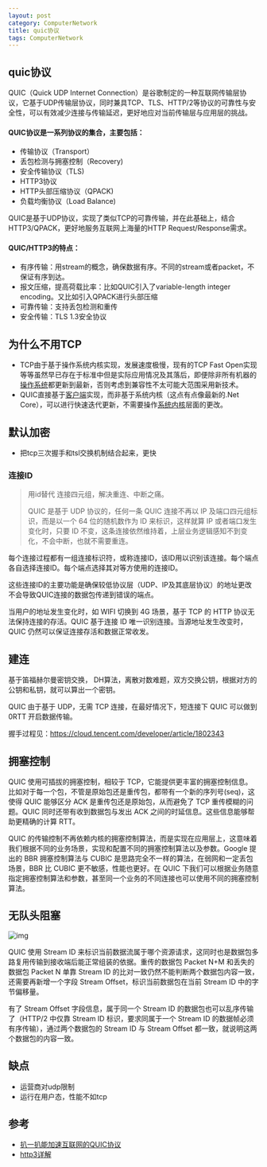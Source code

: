 ```yaml
---
layout: post
category: ComputerNetwork
title: quic协议
tags: ComputerNetwork
---
```


## quic协议

QUIC（Quick UDP Internet Connection）是谷歌制定的一种互联网传输层协议，它基于UDP传输层协议，同时兼具TCP、TLS、HTTP/2等协议的可靠性与安全性，可以有效减少连接与传输延迟，更好地应对当前传输层与应用层的挑战。



#### QUIC协议是一系列协议的集合，主要包括：

- 传输协议（Transport）
- 丢包检测与拥塞控制（Recovery)
- 安全传输协议（TLS)
- HTTP3协议
- HTTP头部压缩协议（QPACK)
- 负载均衡协议（Load Balance)



QUIC是基于UDP协议，实现了类似TCP的可靠传输，并在此基础上，结合HTTP3/QPACK，更好地服务互联网上海量的HTTP Request/Response需求。



#### QUIC/HTTP3的特点：

- 有序传输：用stream的概念，确保数据有序。不同的stream或者packet，不保证有序到达。
- 报文压缩，提高荷载比率：比如QUIC引入了variable-length integer encoding。又比如引入QPACK进行头部压缩
- 可靠传输：支持丢包检测和重传
- 安全传输：TLS 1.3安全协议



## 为什么不用TCP

- TCP由于基于操作系统内核实现，发展速度极慢，现有的TCP Fast Open实现等等虽然早已存在于标准中但是实际应用情况及其落后，即便除非所有机器的[操作系统](https://www.zhihu.com/search?q=操作系统&search_source=Entity&hybrid_search_source=Entity&hybrid_search_extra={"sourceType"%3A"answer"%2C"sourceId"%3A46357120})都更新到最新，否则考虑到兼容性不太可能大范围采用新技术。
- QUIC直接基于[客户端](https://www.zhihu.com/search?q=客户端&search_source=Entity&hybrid_search_source=Entity&hybrid_search_extra={"sourceType"%3A"answer"%2C"sourceId"%3A46357120})实现，而非基于系统内核（这点有点像最新的.Net Core），可以进行快速迭代更新，不需要操作[系统内核](https://www.zhihu.com/search?q=系统内核&search_source=Entity&hybrid_search_source=Entity&hybrid_search_extra={"sourceType"%3A"answer"%2C"sourceId"%3A46357120})层面的更改。



## 默认加密

- 把tcp三次握手和tsl交换机制结合起来，更快



### 连接ID

> 用id替代 连接四元组，解决重连、中断之痛。
>
> QUIC 是基于 UDP 协议的，任何一条 QUIC 连接不再以 IP 及端口四元组标识，而是以一个 64 位的随机数作为 ID 来标识，这样就算 IP 或者端口发生变化时，只要 ID 不变，这条连接依然维持着，上层业务逻辑感知不到变化，不会中断，也就不需要重连。

每个连接过程都有一组连接标识符，或称连接ID，该ID用以识别该连接。每个端点各自选择连接ID。每个端点选择其对等方使用的连接ID。

这些连接ID的主要功能是确保较低协议层（UDP、IP及其底层协议）的地址更改不会导致QUIC连接的数据包传递到错误的端点。

当用户的地址发生变化时，如 WIFI 切换到 4G 场景，基于 TCP 的 HTTP 协议无法保持连接的存活。QUIC 基于连接 ID 唯一识别连接。当源地址发生改变时，QUIC 仍然可以保证连接存活和数据正常收发。



## 建连

基于笛福赫尔曼密钥交换， DH算法，离散对数难题，双方交换公钥，根据对方的公钥和私钥，就可以算出一个密钥。

QUIC 由于基于 UDP，无需 TCP 连接，在最好情况下，短连接下 QUIC 可以做到 0RTT 开启数据传输。

握手过程见：https://cloud.tencent.com/developer/article/1802343



## 拥塞控制

QUIC 使用可插拔的拥塞控制，相较于 TCP，它能提供更丰富的拥塞控制信息。比如对于每一个包，不管是原始包还是重传包，都带有一个新的序列号(seq)，这使得 QUIC 能够区分 ACK 是重传包还是原始包，从而避免了 TCP 重传模糊的问题。QUIC 同时还带有收到数据包与发出 ACK 之间的时延信息。这些信息能够帮助更精确的计算 RTT。

QUIC 的传输控制不再依赖内核的拥塞控制算法，而是实现在应用层上，这意味着我们根据不同的业务场景，实现和配置不同的拥塞控制算法以及参数。Google 提出的 BBR  拥塞控制算法与 CUBIC 是思路完全不一样的算法，在弱网和一定丢包场景，BBR 比 CUBIC 更不敏感，性能也更好。在 QUIC 下我们可以根据业务随意指定拥塞控制算法和参数，甚至同一个业务的不同连接也可以使用不同的拥塞控制算法。



## 无队头阻塞

![img](https://cdn.jsdelivr.net/gh/mafulong/mdPic@vv3/v3/20220405213624.jpeg)

QUIC 使用 Stream ID 来标识当前数据流属于哪个资源请求，这同时也是数据包多路复用传输到接收端后能正常组装的依据。重传的数据包 Packet N+M 和丢失的数据包 Packet N 单靠 Stream ID 的比对一致仍然不能判断两个数据包内容一致，还需要再新增一个字段 Stream Offset，标识当前数据包在当前 Stream ID 中的字节偏移量。

有了 Stream Offset 字段信息，属于同一个 Stream ID 的数据包也可以乱序传输了（HTTP/2 中仅靠 Stream ID 标识，要求同属于一个 Stream ID 的数据帧必须有序传输），通过两个数据包的 Stream ID 与 Stream Offset 都一致，就说明这两个数据包的内容一致。

## 缺点

- 运营商对udp限制
- 运行在用户态，性能不如tcp

## 参考

- [扒一扒能加速互联网的QUIC协议](https://segmentfault.com/a/1190000039827785)
- [http3详解](https://hungryturbo.com/HTTP3-explained/quic/QUIC%E5%B7%A5%E4%BD%9C%E5%8E%9F%E7%90%86.html)